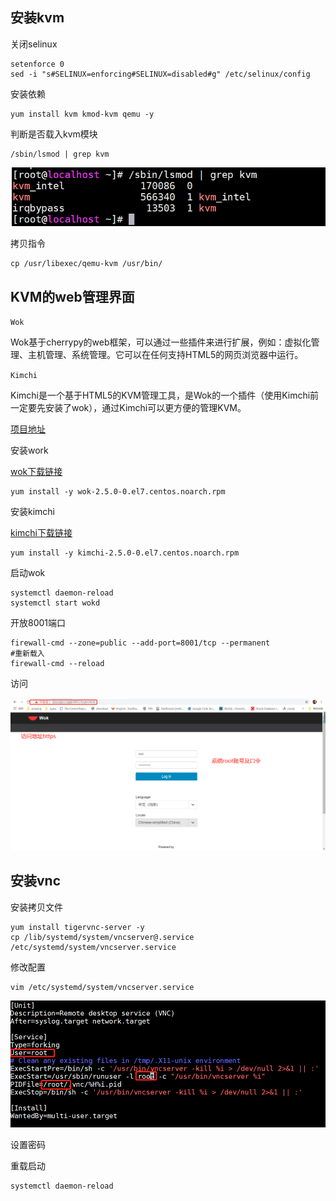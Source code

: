 
## 安装kvm ##

关闭selinux
	
	setenforce 0
	sed -i "s#SELINUX=enforcing#SELINUX=disabled#g" /etc/selinux/config

安装依赖

	yum install kvm kmod-kvm qemu -y

判断是否载入kvm模块

	/sbin/lsmod | grep kvm

![](./images/kvm_module.png)

拷贝指令

	cp /usr/libexec/qemu-kvm /usr/bin/

## KVM的web管理界面 ##

`Wok`

Wok基于cherrypy的web框架，可以通过一些插件来进行扩展，例如：虚拟化管理、主机管理、系统管理。它可以在任何支持HTML5的网页浏览器中运行。

`Kimchi`

Kimchi是一个基于HTML5的KVM管理工具，是Wok的一个插件（使用Kimchi前一定要先安装了wok），通过Kimchi可以更方便的管理KVM。

[项目地址](https://github.com/kimchi-project)

安装work

[wok下载链接](https://github.com/kimchi-project/wok/releases/download/2.5.0/wok-2.5.0-0.el7.centos.noarch.rpm)

	yum install -y wok-2.5.0-0.el7.centos.noarch.rpm

安装kimchi

[kimchi下载链接](https://github.com/kimchi-project/kimchi/releases/download/2.5.0/kimchi-2.5.0-0.el7.centos.noarch.rpm)

	yum install -y kimchi-2.5.0-0.el7.centos.noarch.rpm

启动wok

	systemctl daemon-reload
	systemctl start wokd
	
开放8001端口

	firewall-cmd --zone=public --add-port=8001/tcp --permanent
	#重新载入
	firewall-cmd --reload

访问

![](./images/wok_web.png)

## 安装vnc

安装拷贝文件

	yum install tigervnc-server -y
	cp /lib/systemd/system/vncserver@.service /etc/systemd/system/vncserver.service
	
修改配置

	vim /etc/systemd/system/vncserver.service

![](./images/vnc_service.png)

设置密码

	

重载启动

	systemctl daemon-reload

